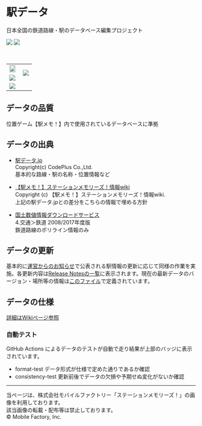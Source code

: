 # 駅データ  
日本全国の鉄道路線・駅のデータベース編集プロジェクト  
  
![](https://github.com/Seo-4d696b75/station_database/workflows/format-test/badge.svg) ![](https://github.com/Seo-4d696b75/station_database/workflows/consistency-test/badge.svg)

<br/>
<table >
  <tr>
    <td><img src="https://user-images.githubusercontent.com/25225028/76638046-24c76f00-658f-11ea-8469-3ff832bdbc4f.gif" width=90%></td>
    <td rowspan="2"><img src="https://user-images.githubusercontent.com/25225028/76631346-e7f67a80-6584-11ea-9f6b-5e8885887363.png"></td>
  </tr>
  <tr >
    <td><img src="https://user-images.githubusercontent.com/25225028/76638248-7b34ad80-658f-11ea-989d-48556c75bd8d.png" ></td>
  </tr>
  <tr>
    <td colspan="2"><img src="https://user-images.githubusercontent.com/25225028/76634018-065e7500-6589-11ea-8150-ac1e29720fbb.gif"></td>
  </tr>
</table>




## データの品質  
位置ゲーム【駅メモ！】内で使用されているデータベースに準拠

## データの出典  

* [駅データ.jp](http://www.ekidata.jp/)  
  Copyright(c) CodePlus Co.,Ltd.    
  基本的な路線・駅の名称・位置情報など

* [【駅メモ！】ステーションメモリーズ！情報wiki](https://ekimemo.wiki.fc2.com/)  
  Copyright (c) 【駅メモ！】ステーションメモリーズ！情報wiki.  
  上記の駅データ.jpとの差分をこちらの情報で埋める方針  

* [国土数値情報ダウンロードサービス](http://nlftp.mlit.go.jp/ksj/index.html)    
  4.交通＞鉄道 2008/2017年度版  
  鉄道路線のポリライン情報のみ

## データの更新
基本的に[運営からのお知らせ](https://ekimemo.com/news/)で公表される駅情報の更新に応じて同様の作業を実施。各更新内容は[Release Notesの一覧](https://github.com/Seo-4d696b75/station_database/releases)に表示されます。現在の最新データのバージョン・場所等の情報は[このファイル](./latest_info.json)で定義されています。

## データの仕様  
[詳細はWikiページ参照](https://github.com/Seo-4d696b75/station_database/wiki/DataFormat)  

### 自動テスト
GitHub Actions によるデータのテストが自動で走り結果が上部のバッジに表示されています。  

- format-test データ形式が仕様で定めた通りであるか確認
- consistency-test 更新前後でデータの欠損や予期せぬ変化がないか確認

---------------------------

当ページは、株式会社モバイルファクトリー「ステーションメモリーズ！」の画像を利用しております。  
該当画像の転載・配布等は禁止しております。  
© Mobile Factory, Inc.  
